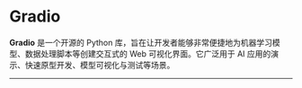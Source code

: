 # Gradio

**Gradio** 是一个开源的 Python 库，旨在让开发者能够非常便捷地为机器学习模型、数据处理脚本等创建交互式的 Web 可视化界面。它广泛用于 AI 应用的演示、快速原型开发、模型可视化与测试等场景。

---
